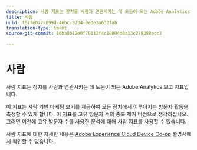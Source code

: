 ```yaml
---
description: 사람 지표는 장치를 사람과 연관시키는 데 도움이 되는 Adobe Analytics 보고 지표입니다.
title: 사람
uuid: f67fe072-099d-4ebc-8234-9ede2a632fab
translation-type: tm+mt
source-git-commit: 16ba0b12e0f70112f4c10804d0a13c278388ecc2

---
```



# 사람

사람 지표는 장치를 사람과 연관시키는 데 도움이 되는 Adobe Analytics 보고 지표입니다.

이 지표는 사람 기반 마케팅 보기를 제공하여 모든 장치에서 이루어지는 방문자 활동을 측정할 수 있게 합니다. 이 지표를 고유 방문자 수의 중복 제거 버전으로 생각하십시오. 그러면 이전에 고유 방문자 수를 사용한 분석에 대해 사람 지표를 사용할 수 있습니다.

사람 지표에 대한 자세한 내용은 [Adobe Experience Cloud Device Co-op](https://marketing.adobe.com/resources/help/en_US/mcdc/mcdc-people.html) 설명서에서 확인할 수 있습니다.
